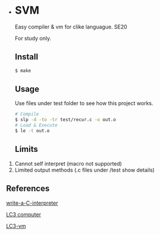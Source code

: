 - # SVM

  Easy compiler & vm for clike languague. SE20

  For study only.

  ## Install

  ```sh
  $ make
  ```

  ## Usage

  Use files under test folder to see how this project works.

  ```sh
  # Compile
  $ slp -d -to -tr test/recur.c -o out.o
  # Load & Execute
  $ le -t out.o
  ```

  ## Limits

 1. Cannot self interpret (macro not supported)
 2. Limited output methods (.c files under /test show details)

  

  ## References

  [write-a-C-interpreter](https://github.com/lotabout/write-a-C-interpreter)

  [LC3 computer](https://en.wikipedia.org/wiki/Little_Computer_3)

  [LC3-vm](https://github.com/justinmeiners/lc3-vm)

  

  
